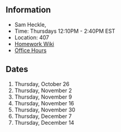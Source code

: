 ## Information

* Sam Heckle,
* Time: Thursdays 12:10PM - 2:40PM EST
* Location: 407
* [Homework Wiki](https://github.com/ITPNYU/ICM-2023-Code/wiki/Homework-Sam)
* [Office Hours]()

## Dates

1. Thursday, October 26
2. Thursday, November 2
3. Thursday, November 9
4. Thursday, November 16
5. Thursday, November 30
6. Thursday, December 7
7. Thursday, December 14
